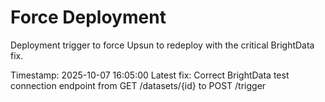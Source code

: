 # Force Deployment

Deployment trigger to force Upsun to redeploy with the critical BrightData fix.

Timestamp: 2025-10-07 16:05:00
Latest fix: Correct BrightData test connection endpoint from GET /datasets/{id} to POST /trigger